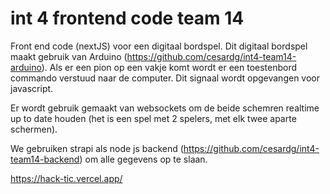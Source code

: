 # int 4 frontend code team 14

Front end code (nextJS) voor een digitaal bordspel. Dit digitaal bordspel maakt gebruik van Arduino (https://github.com/cesardg/int4-team14-arduino). Als er een pion op een vakje komt wordt er een toestenbord commando verstuud naar de computer. Dit signaal wordt opgevangen voor javascript. 

Er wordt gebruik gemaakt van websockets om de beide schemren realtime up to date houden (het is een spel met 2 spelers, met elk twee aparte schermen). 

We gebruiken strapi als node js backend (https://github.com/cesardg/int4-team14-backend) om alle gegevens op te slaan. 

https://hack-tic.vercel.app/